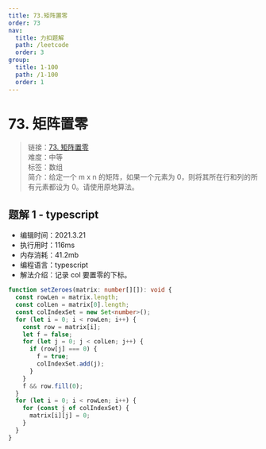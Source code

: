 ```yaml
---
title: 73.矩阵置零
order: 73
nav:
  title: 力扣题解
  path: /leetcode
  order: 3
group:
  title: 1-100
  path: /1-100
  order: 1
---
```


# 73. 矩阵置零

> 链接：[73. 矩阵置零](https://leetcode-cn.com/problems/set-matrix-zeroes/)  
> 难度：中等  
> 标签：数组  
> 简介：给定一个 m x n 的矩阵，如果一个元素为 0，则将其所在行和列的所有元素都设为 0。请使用原地算法。

## 题解 1 - typescript

- 编辑时间：2021.3.21
- 执行用时：116ms
- 内存消耗：41.2mb
- 编程语言：typescript
- 解法介绍：记录 col 要置零的下标。

```typescript
function setZeroes(matrix: number[][]): void {
  const rowLen = matrix.length;
  const colLen = matrix[0].length;
  const colIndexSet = new Set<number>();
  for (let i = 0; i < rowLen; i++) {
    const row = matrix[i];
    let f = false;
    for (let j = 0; j < colLen; j++) {
      if (row[j] === 0) {
        f = true;
        colIndexSet.add(j);
      }
    }
    f && row.fill(0);
  }
  for (let i = 0; i < rowLen; i++) {
    for (const j of colIndexSet) {
      matrix[i][j] = 0;
    }
  }
}
```
